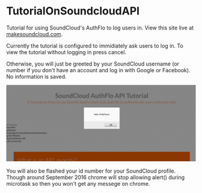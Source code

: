 # TutorialOnSoundcloudAPI

Tutorial for using SoundCloud's AuthFlo to log users in. 
View this site live at [makesoundcloud.com](http://makesoundcloud.com).

Currently the tutorial is configured to immidiately ask users to log in. To view the tutorial without logging in press cancel. 

Otherwise, you will just be greeted by your SoundCloud username (or number if you don't have an account and log in with Google or Facebook). No information is saved.

![After loggin in](./img/ReadMeScreenshot.png)

You will also be flashed your id number for your SoundCloud profile. Though around September 2016 chrome will stop allowing alert() during microtask so then you won't get any messege on chrome. 


